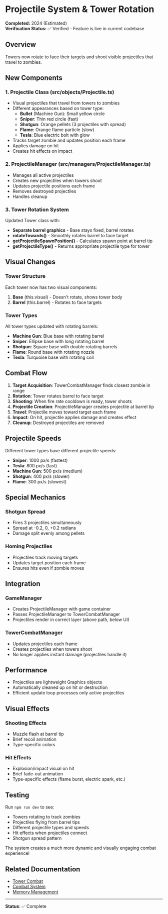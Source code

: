 # Projectile System & Tower Rotation

**Completed:** 2024 (Estimated)  
**Verification Status:** ✅ Verified - Feature is live in current codebase

## Overview

Towers now rotate to face their targets and shoot visible projectiles that travel to zombies.

## New Components

### 1. Projectile Class (src/objects/Projectile.ts)

- Visual projectiles that travel from towers to zombies
- Different appearances based on tower type:
  - **Bullet** (Machine Gun): Small yellow circle
  - **Sniper**: Thin red circle (fast)
  - **Shotgun**: Orange pellets (3 projectiles with spread)
  - **Flame**: Orange flame particle (slow)
  - **Tesla**: Blue electric bolt with glow
- Tracks target zombie and updates position each frame
- Applies damage on hit
- Creates hit effects on impact

### 2. ProjectileManager (src/managers/ProjectileManager.ts)

- Manages all active projectiles
- Creates new projectiles when towers shoot
- Updates projectile positions each frame
- Removes destroyed projectiles
- Handles cleanup

### 3. Tower Rotation System

Updated Tower class with:

- **Separate barrel graphics** - Base stays fixed, barrel rotates
- **rotateTowards()** - Smoothly rotates barrel to face target
- **getProjectileSpawnPosition()** - Calculates spawn point at barrel tip
- **getProjectileType()** - Returns appropriate projectile type for tower

## Visual Changes

### Tower Structure

Each tower now has two visual components:

1. **Base** (this.visual) - Doesn't rotate, shows tower body
2. **Barrel** (this.barrel) - Rotates to face targets

### Tower Types

All tower types updated with rotating barrels:

- **Machine Gun**: Blue base with rotating barrel
- **Sniper**: Ellipse base with long rotating barrel
- **Shotgun**: Square base with double rotating barrels
- **Flame**: Round base with rotating nozzle
- **Tesla**: Turquoise base with rotating coil

## Combat Flow

1. **Target Acquisition**: TowerCombatManager finds closest zombie in range
2. **Rotation**: Tower rotates barrel to face target
3. **Shooting**: When fire rate cooldown is ready, tower shoots
4. **Projectile Creation**: ProjectileManager creates projectile at barrel tip
5. **Travel**: Projectile moves toward target each frame
6. **Impact**: On hit, projectile applies damage and creates effect
7. **Cleanup**: Destroyed projectiles are removed

## Projectile Speeds

Different tower types have different projectile speeds:

- **Sniper**: 1000 px/s (fastest)
- **Tesla**: 800 px/s (fast)
- **Machine Gun**: 500 px/s (medium)
- **Shotgun**: 400 px/s (slower)
- **Flame**: 300 px/s (slowest)

## Special Mechanics

### Shotgun Spread

- Fires 3 projectiles simultaneously
- Spread at -0.2, 0, +0.2 radians
- Damage split evenly among pellets

### Homing Projectiles

- Projectiles track moving targets
- Updates target position each frame
- Ensures hits even if zombie moves

## Integration

### GameManager

- Creates ProjectileManager with game container
- Passes ProjectileManager to TowerCombatManager
- Projectiles render in correct layer (above path, below UI)

### TowerCombatManager

- Updates projectiles each frame
- Creates projectiles when towers shoot
- No longer applies instant damage (projectiles handle it)

## Performance

- Projectiles are lightweight Graphics objects
- Automatically cleaned up on hit or destruction
- Efficient update loop processes only active projectiles

## Visual Effects

### Shooting Effects

- Muzzle flash at barrel tip
- Brief recoil animation
- Type-specific colors

### Hit Effects

- Explosion/impact visual on hit
- Brief fade-out animation
- Type-specific effects (flame burst, electric spark, etc.)

## Testing

Run `npm run dev` to see:

- Towers rotating to track zombies
- Projectiles flying from barrel tips
- Different projectile types and speeds
- Hit effects when projectiles connect
- Shotgun spread pattern

The system creates a much more dynamic and visually engaging combat experience!

## Related Documentation

- [Tower Combat](../../Features/Towers/README.md)
- [Combat System](../../Features/Combat/README.md)
- [Memory Management](../Memory_Management/README.md)

---

**Status**: ✅ Complete
